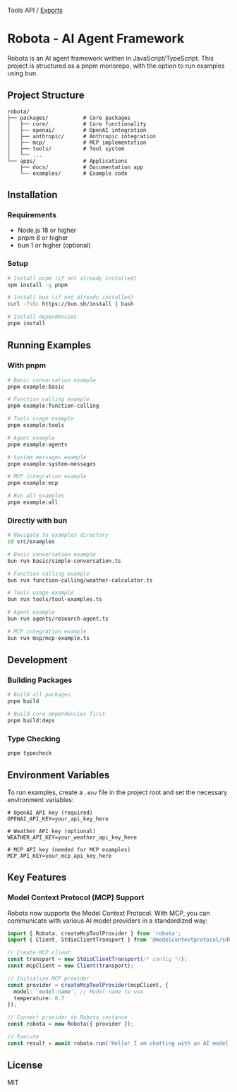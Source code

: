 Tools API / [Exports](modules)

# Robota - AI Agent Framework

Robota is an AI agent framework written in JavaScript/TypeScript. This project is structured as a pnpm monorepo, with the option to run examples using bun.

## Project Structure

```
robota/
├── packages/           # Core packages
│   ├── core/           # Core functionality
│   ├── openai/         # OpenAI integration
│   ├── anthropic/      # Anthropic integration
│   ├── mcp/            # MCP implementation
│   ├── tools/          # Tool system
│   └── ...
└── apps/               # Applications
    ├── docs/           # Documentation app
    └── examples/       # Example code
```

## Installation

### Requirements

- Node.js 18 or higher
- pnpm 8 or higher
- bun 1 or higher (optional)

### Setup

```bash
# Install pnpm (if not already installed)
npm install -g pnpm

# Install bun (if not already installed)
curl -fsSL https://bun.sh/install | bash

# Install dependencies
pnpm install
```

## Running Examples

### With pnpm

```bash
# Basic conversation example
pnpm example:basic

# Function calling example
pnpm example:function-calling

# Tools usage example
pnpm example:tools

# Agent example
pnpm example:agents

# System messages example
pnpm example:system-messages

# MCP integration example
pnpm example:mcp

# Run all examples
pnpm example:all
```

### Directly with bun

```bash
# Navigate to examples directory
cd src/examples

# Basic conversation example
bun run basic/simple-conversation.ts

# Function calling example
bun run function-calling/weather-calculator.ts

# Tools usage example
bun run tools/tool-examples.ts

# Agent example
bun run agents/research-agent.ts

# MCP integration example
bun run mcp/mcp-example.ts
```

## Development

### Building Packages

```bash
# Build all packages
pnpm build

# Build core dependencies first
pnpm build:deps
```

### Type Checking

```bash
pnpm typecheck
```

## Environment Variables

To run examples, create a `.env` file in the project root and set the necessary environment variables:

```
# OpenAI API key (required)
OPENAI_API_KEY=your_api_key_here

# Weather API key (optional)
WEATHER_API_KEY=your_weather_api_key_here

# MCP API key (needed for MCP examples)
MCP_API_KEY=your_mcp_api_key_here
```

## Key Features

### Model Context Protocol (MCP) Support

Robota now supports the Model Context Protocol. With MCP, you can communicate with various AI model providers in a standardized way:

```typescript
import { Robota, createMcpToolProvider } from 'robota';
import { Client, StdioClientTransport } from '@modelcontextprotocol/sdk';

// Create MCP client
const transport = new StdioClientTransport(/* config */);
const mcpClient = new Client(transport);

// Initialize MCP provider
const provider = createMcpToolProvider(mcpClient, {
  model: 'model-name', // Model name to use
  temperature: 0.7
});

// Connect provider to Robota instance
const robota = new Robota({ provider });

// Execute
const result = await robota.run('Hello! I am chatting with an AI model connected through MCP.');
```

## License

MIT
